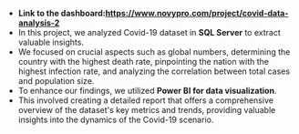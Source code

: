 - **Link to the dashboard:https://www.novypro.com/project/covid-data-analysis-2**
- In this project, we analyzed Covid-19 dataset in **SQL Server** to extract valuable insights.
- We focused on crucial aspects such as global numbers, determining the country with the highest death rate, pinpointing the nation with the highest infection rate, and analyzing the correlation between total cases and population size.
- To enhance our findings, we utilized **Power BI for data visualization**.
- This involved creating a detailed report that offers a comprehensive overview of the dataset's key metrics and trends, providing valuable insights into the dynamics of the Covid-19 scenario.

